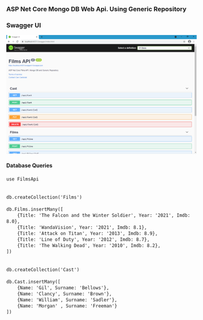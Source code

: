 ﻿### ASP Net Core Mongo DB Web Api. Using Generic Repository

### Swagger UI
<img src="screenshots/swagger-1.png"/>

#### Database Queries
````
use FilmsApi


db.createCollection('Films')

db.Films.insertMany([
	{Title: 'The Falcon and the Winter Soldier', Year: '2021', Imdb: 8.0},
	{Title: 'WandaVision', Year: '2021', Imdb: 8.1},
	{Title: 'Attack on Titan', Year: '2013', Imdb: 8.9},
	{Title: 'Line of Duty', Year: '2012', Imdb: 8.7},
	{Title: 'The Walking Dead', Year: '2010', Imdb: 8.2},
])


db.createCollection('Cast')

db.Cast.insertMany([
	{Name: 'Gil', Surname: 'Bellows'},
	{Name: 'Clancy', Surname: 'Brown'},
	{Name: 'William', Surname: 'Sadler'},
	{Name: 'Morgan' , Surname: 'Freeman'}
])

````
